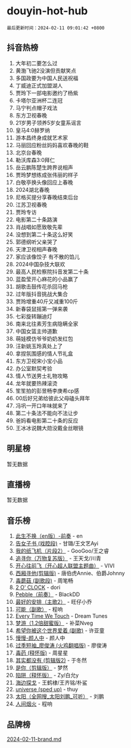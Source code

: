 # douyin-hot-hub

`最后更新时间：2024-02-11 09:01:42 +0800`

## 抖音热榜

1. 大年初二要怎么过
1. 黄渤飞驰2没演但贡献笑点
1. 多国政要为中国人民送祝福
1. 丁威迪正式加盟湖人
1. 贾玲下一部电影邀约了杨紫
1. 卡塔尔亚洲杯二连冠
1. 马宁判点帽子戏法
1. 东方卫视春晚
1. 21岁男子领养5岁女童系谣言
1. 皇马4:0赫罗纳
1. 游本昌终身成就艺术家
1. 马丽回应粉丝妈妈喜欢春晚的鞋
1. 北京台春晚
1. 勒沃库森3:0拜仁
1. 岳云鹏陈楚生跨界说相声
1. 贾玲梦想练成张伟丽的样子
1. 白敬亭换头像回应上春晚
1. 2024湖北春晚
1. 尼格买提分享春晚结束后台
1. 江苏卫视春晚
1. 贾玲专访
1. 电影第二十条路演
1. 肖战唱如愿致敬先辈
1. 没想到第二十条这么好笑
1. 郭德纲听父亲哭了
1. 天津卫视相声春晚
1. 家应该像饺子 有不散的馅儿
1. 2024中国杂技大联欢
1. 最高人民检察院抖音发第二十条
1. 蓝盈莹开心麻花的小品赢了
1. 胡歌击鼓传花杀回马枪
1. 过年版抖音挑战大集合
1. 贾玲增重40斤又减重100斤
1. 新春袋鼠摇第一弹来袭
1. 七彩旋转蹦迪灯
1. 南来北往素芳生病隐瞒全家
1. 中国女篮主帅道歉
1. 萌娃模仿爷爷奶奶发红包
1. 汪新姚玉玲真处上了
1. 拿捏氛围感的情人节礼盒
1. 东方卫视宋小宝小品
1. 办公室默契考验
1. 情人节送男士礼物攻略
1. 龙年就要热辣滚烫
1. 笙笙拍的彭昱畅李庚希cp感
1. 00后好兄弟给彼此父母磕头拜年
1. 冯巩一开口年味就来了
1. 第二十条法不能向不法让步
1. 爸妈看电影第二十条的反应
1. 王冰冰说魏大勋没戴金丝眼镜

## 明星榜

暂无数据

## 直播榜

暂无数据

## 音乐榜

1. [此生不换（en版）-前奏](https://sf3-cdn-tos.douyinstatic.com/obj/tos-cn-ve-2774/oMDvUGwhKrKYDEqXiMYEwxZqBWIJFA92CiLAO) - en
1. [告女子书 (戏腔段)](https://sf3-cdn-tos.douyinstatic.com/obj/tos-cn-ve-2774/osCCzFxWgstBDi92ZfBB4ht7gQENBmQMAl0eI6) - 甘璐/王文艺Ayi
1. [我的纸飞机（片段2）](https://sf6-cdn-tos.douyinstatic.com/obj/tos-cn-ve-2774/oM2ZrKcg2CD5AeRB2gkeXOFB1IxAGJdZPazYHf) - GooGoo/王之睿
1. [追寻你（万物复苏版）](https://sf6-cdn-tos.douyinstatic.com/obj/tos-cn-ve-2774/oYeAZJsbjIDit9APmBg8u6uDUQnHmoCf3gbo74) - 王天戈/川青
1. [开心往前飞（开心超人联盟主题曲）](https://sf3-cdn-tos.douyinstatic.com/obj/tos-cn-ve-2774/9d8fb7c82cf1421fb93a9fe925275e0a) - VIVI
1. [西厢寻他(剪辑版)](https://sf6-cdn-tos.douyinstatic.com/obj/tos-cn-ve-2774/oUsAVfAQKlRNxEv5qxvIB8o5qmIWUcXbzJKJhw) - 唐伯虎Annie、伯爵Johnny
1. [毒蘑菇 (副歌段)](https://sf5-hl-cdn-tos.douyinstatic.com/obj/tos-cn-ve-2774/ocDEUsfdLjxnlFXtfogBCiQCEqYB7QZgZ8VViM) - 周笔畅
1. [2 O' CLOCK](https://sf5-hl-cdn-tos.douyinstatic.com/obj/tos-cn-ve-2774/oIUBICeqlYQHTigCBOnCMlwBZJkgiBjt1oDfbg) - dori
1. [Pebble（前奏）](https://sf5-hl-cdn-tos.douyinstatic.com/obj/tos-cn-ve-2774/5e6913036e674b34b92df6abd1361f00) - BlackDD
1. [最好的安排（主歌2）](https://sf3-cdn-tos.douyinstatic.com/obj/tos-cn-ve-2774/oMMZX1DuHpMwgoDztBmZswgQnbCeeANZxBHkFY) - 旺仔小乔
1. [可能（副歌）](https://sf5-hl-cdn-tos.douyinstatic.com/obj/tos-cn-ve-2774/cde1731888894259b333569393c2fb51) - 程响
1. [Every Time We Touch](https://sf5-hl-cdn-tos.douyinstatic.com/obj/tos-cn-ve-2774/ogN6lUKQeBBfEVhIOMikG1CcJjugxk1tztZyhP) - Dream Tunes
1. [梦游（1.2倍甜蜜版）](https://sf5-hl-cdn-tos.douyinstatic.com/obj/tos-cn-ve-2774/o4gyAUm8hwufoEABmwVIiQtHsFuGzAEEWtNMzo) - 补菜Nveg
1. [希望你被这个世界爱着 (副歌)](https://sf6-cdn-tos.douyinstatic.com/obj/tos-cn-ve-2774/oUHCmWQfZlE3QQBKBeD8rCFLpJzPgCpImhsxMt) - 许亚童
1. [慢慢-颜人中](https://sf5-hl-cdn-tos.douyinstatic.com/obj/tos-cn-ve-2774/ocjHNfBXdBxQNC8ZGAeoLMFTUgtBg8bkExunDC) - 颜人中
1. [过季短袖_廖俊涛 (火鸡翻唱版)](https://sf5-hl-cdn-tos.douyinstatic.com/obj/tos-cn-ve-2774/ogQVJl0tRBKxQgZji7YClFEBrVDeHpPTWfCZbQ) - 廖俊涛
1. [毒药 (释怀版)](https://sf3-cdn-tos.douyinstatic.com/obj/tos-cn-ve-2774/oYILMEAzspdZBIzy4frJNB8ZHPHWAhiwowd4Ad) - 周星星
1. [其实都没有 (剪辑版2)](https://sf3-cdn-tos.douyinstatic.com/obj/tos-cn-ve-2774/oEBNQenHZtBhxYjGgUDQk0BCHTigQafgFlbQ7k) - 于冬然
1. [是你（剪辑版）](https://sf6-cdn-tos.douyinstatic.com/obj/tos-cn-ve-2774/46019dae783c4c969944217fe1cfafc4) - 梦然
1. [陷阱（释怀版）](https://sf3-cdn-tos.douyinstatic.com/obj/tos-cn-ve-2774/oE8C21LeZrzKLDFfQYgMzx4GAIHageG5IzayY7) - Zy/白允y
1. [海边探戈](https://sf3-cdn-tos.douyinstatic.com/obj/tos-cn-ve-2774/os9gE0VQCGqt6VQkZDyBBYvfSDY0QFe3vVmubn) - 王鹤棣/王齐铭/朴鲨
1. [universe (sped up)](https://sf3-cdn-tos.douyinstatic.com/obj/tos-cn-ve-2774/oIQnurQLDCsdYeegkM4CKuVb23MZBXtX6QB8bv) - thuy
1. [太阳（全网搜_太阳刘鹏_可听）](https://sf5-hl-cdn-tos.douyinstatic.com/obj/tos-cn-ve-2774/ogWbyIQnlBFImVbeDocRdCIYtBHlbJXgfZMvgz) - 刘鹏
1. [人间烟火](https://sf5-hl-cdn-tos.douyinstatic.com/obj/tos-cn-ve-2774/947983139f35446684610238bba8e7a9) - 程响

## 品牌榜

[2024-02-11-brand.md](2024-02-11-brand.md)
